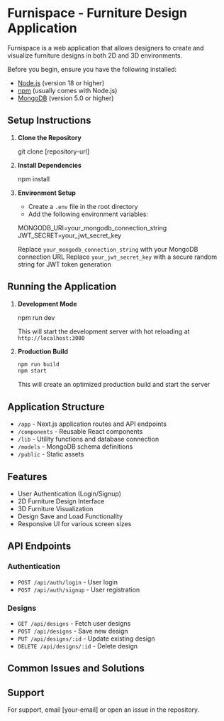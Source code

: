 # Furnispace - Furniture Design Application

Furnispace is a web application that allows designers to create and visualize furniture designs in both 2D and 3D environments.



Before you begin, ensure you have the following installed:
- [Node.js](https://nodejs.org/) (version 18 or higher)
- [npm](https://www.npmjs.com/) (usually comes with Node.js)
- [MongoDB](https://www.mongodb.com/try/download/community) (version 5.0 or higher)

## Setup Instructions

1. **Clone the Repository**
   
   git clone [repository-url]
   
   

2. **Install Dependencies**
   
   npm install
   

3. **Environment Setup**
   - Create a `.env` file in the root directory
   - Add the following environment variables:
   
   MONGODB_URI=your_mongodb_connection_string
   JWT_SECRET=your_jwt_secret_key
   
   Replace `your_mongodb_connection_string` with your MongoDB connection URL
   Replace `your_jwt_secret_key` with a secure random string for JWT token generation



## Running the Application

1. **Development Mode**
   
   npm run dev
   
   This will start the development server with hot reloading at `http://localhost:3000`

2. **Production Build**
   ```bash
   npm run build
   npm start
   ```
   This will create an optimized production build and start the server

## Application Structure

- `/app` - Next.js application routes and API endpoints
- `/components` - Reusable React components
- `/lib` - Utility functions and database connection
- `/models` - MongoDB schema definitions
- `/public` - Static assets

## Features

- User Authentication (Login/Signup)
- 2D Furniture Design Interface
- 3D Furniture Visualization
- Design Save and Load Functionality
- Responsive UI for various screen sizes

## API Endpoints

### Authentication
- `POST /api/auth/login` - User login
- `POST /api/auth/signup` - User registration

### Designs
- `GET /api/designs` - Fetch user designs
- `POST /api/designs` - Save new design
- `PUT /api/designs/:id` - Update existing design
- `DELETE /api/designs/:id` - Delete design

## Common Issues and Solutions






## Support

For support, email [your-email] or open an issue in the repository.
